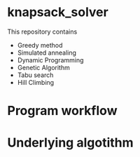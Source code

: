 # knapsack_solver
This repository contains 


+ Greedy method
+ Simulated annealing
+ Dynamic Programming
+ Genetic Algorithm
+ Tabu search
+ Hill Climbing

# Program workflow


# Underlying algotithm


